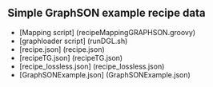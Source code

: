 ## Simple GraphSON example recipe data
* [Mapping script] (recipeMappingGRAPHSON.groovy)
* [graphloader script] (runDGL.sh)
* [recipe.json] (recipe.json)
* [recipeTG.json] (recipeTG.json)
* [recipe_lossless.json] (recipe_lossless.json)
* [GraphSONExample.json] (GraphSONExample.json)
